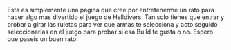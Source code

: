 Esta es simplemente una pagina que cree por entretenerme un rato para hacer algo mas divertido el juego de Helldivers.
Tan solo tienes que entrar y probar a girar las ruletas para ver que armas te selecciona y acto seguido seleccionarlas en el juego para probar si esa Build te gusta o no.
Espero que paseis un buen rato.
